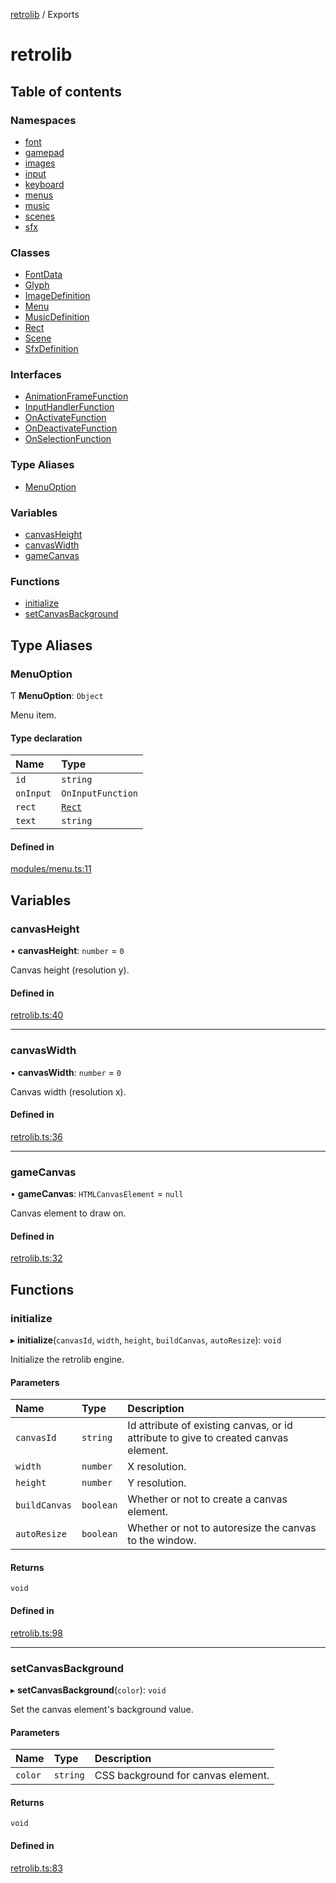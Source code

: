 [retrolib](README.md) / Exports

# retrolib

## Table of contents

### Namespaces

- [font](modules/font.md)
- [gamepad](modules/gamepad.md)
- [images](modules/images.md)
- [input](modules/input.md)
- [keyboard](modules/keyboard.md)
- [menus](modules/menus.md)
- [music](modules/music.md)
- [scenes](modules/scenes.md)
- [sfx](modules/sfx.md)

### Classes

- [FontData](classes/FontData.md)
- [Glyph](classes/Glyph.md)
- [ImageDefinition](classes/ImageDefinition.md)
- [Menu](classes/Menu.md)
- [MusicDefinition](classes/MusicDefinition.md)
- [Rect](classes/Rect.md)
- [Scene](classes/Scene.md)
- [SfxDefinition](classes/SfxDefinition.md)

### Interfaces

- [AnimationFrameFunction](interfaces/AnimationFrameFunction.md)
- [InputHandlerFunction](interfaces/InputHandlerFunction.md)
- [OnActivateFunction](interfaces/OnActivateFunction.md)
- [OnDeactivateFunction](interfaces/OnDeactivateFunction.md)
- [OnSelectionFunction](interfaces/OnSelectionFunction.md)

### Type Aliases

- [MenuOption](modules.md#menuoption)

### Variables

- [canvasHeight](modules.md#canvasheight)
- [canvasWidth](modules.md#canvaswidth)
- [gameCanvas](modules.md#gamecanvas)

### Functions

- [initialize](modules.md#initialize)
- [setCanvasBackground](modules.md#setcanvasbackground)

## Type Aliases

### MenuOption

Ƭ **MenuOption**: `Object`

Menu item.

#### Type declaration

| Name | Type |
| :------ | :------ |
| `id` | `string` |
| `onInput` | `OnInputFunction` |
| `rect` | [`Rect`](classes/Rect.md) |
| `text` | `string` |

#### Defined in

[modules/menu.ts:11](https://github.com/philbgarner/retrolib/blob/9aaca2e/src/modules/menu.ts#L11)

## Variables

### canvasHeight

• **canvasHeight**: `number` = `0`

Canvas height (resolution y).

#### Defined in

[retrolib.ts:40](https://github.com/philbgarner/retrolib/blob/9aaca2e/src/retrolib.ts#L40)

___

### canvasWidth

• **canvasWidth**: `number` = `0`

Canvas width (resolution x).

#### Defined in

[retrolib.ts:36](https://github.com/philbgarner/retrolib/blob/9aaca2e/src/retrolib.ts#L36)

___

### gameCanvas

• **gameCanvas**: `HTMLCanvasElement` = `null`

Canvas element to draw on.

#### Defined in

[retrolib.ts:32](https://github.com/philbgarner/retrolib/blob/9aaca2e/src/retrolib.ts#L32)

## Functions

### initialize

▸ **initialize**(`canvasId`, `width`, `height`, `buildCanvas`, `autoResize`): `void`

Initialize the retrolib engine.

#### Parameters

| Name | Type | Description |
| :------ | :------ | :------ |
| `canvasId` | `string` | Id attribute of existing canvas, or id attribute to give to created canvas element. |
| `width` | `number` | X resolution. |
| `height` | `number` | Y resolution. |
| `buildCanvas` | `boolean` | Whether or not to create a canvas element. |
| `autoResize` | `boolean` | Whether or not to autoresize the canvas to the window. |

#### Returns

`void`

#### Defined in

[retrolib.ts:98](https://github.com/philbgarner/retrolib/blob/9aaca2e/src/retrolib.ts#L98)

___

### setCanvasBackground

▸ **setCanvasBackground**(`color`): `void`

Set the canvas element's background value.

#### Parameters

| Name | Type | Description |
| :------ | :------ | :------ |
| `color` | `string` | CSS background for canvas element. |

#### Returns

`void`

#### Defined in

[retrolib.ts:83](https://github.com/philbgarner/retrolib/blob/9aaca2e/src/retrolib.ts#L83)
